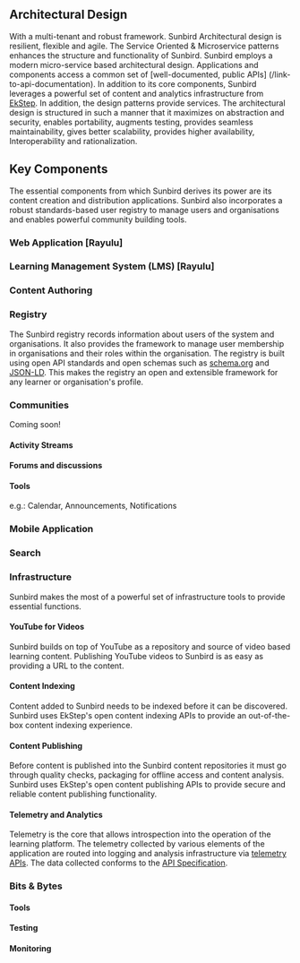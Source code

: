 ## Architectural Design

With a multi-tenant and robust framework. Sunbird Architectural design is resilient, flexible and agile. The Service Oriented & Microservice patterns enhances the structure and functionality of Sunbird. Sunbird employs a modern micro-service based architectural design. Applications and components access a common set of [well-documented, public APIs] (/link-to-api-documentation). In addition to its core components, Sunbird leverages a powerful set of content and analytics infrastructure from [EkStep](https://www.ekstep.org). In addition, the design patterns provide services. The architectural design is structured in such a manner that it maximizes on abstraction and security, enables portability, augments testing, provides seamless maintainability, gives better scalability, provides higher availability, Interoperability and rationalization.

## Key Components
The essential components from which Sunbird derives its power are its content creation and distribution applications. Sunbird also incorporates a robust standards-based user registry to manage users and organisations and enables powerful community building tools.

### Web Application [Rayulu]

### Learning Management System (LMS) [Rayulu]

### Content Authoring

### Registry
The Sunbird registry records information about users of the system and organisations. It also provides the framework to manage user membership in organisations and their roles within the organisation. The registry is built using open API standards and open schemas such as [schema.org](https://schema.org/) and [JSON-LD](https://www.w3.org/TR/json-ld/). This makes the registry an open and extensible framework for any learner or organisation's profile.

### Communities
Coming soon!

#### Activity Streams
#### Forums and discussions
#### Tools
e.g.: Calendar, Announcements, Notifications

### Mobile Application

### Search

### Infrastructure
Sunbird makes the most of a powerful set of infrastructure tools to provide essential functions.

#### YouTube for Videos
Sunbird builds on top of YouTube as a repository and source of video based learning content. Publishing YouTube videos to Sunbird is as easy as providing a URL to the content.

#### Content Indexing
Content added to Sunbird needs to be indexed before it can be discovered. Sunbird uses EkStep's open content indexing APIs to provide an out-of-the-box content indexing experience.

#### Content Publishing
Before content is published into the Sunbird content repositories it must go through quality checks, packaging for offline access and content analysis. Sunbird uses EkStep's open content publishing APIs to provide secure and reliable content publishing functionality.

#### Telemetry and Analytics
Telemetry is the core that allows introspection into the operation of the learning platform. The telemetry collected by various elements of the application are routed into logging and analysis infrastructure via [telemetry APIs](/api/telemetry). The data collected conforms to the [API Specification](/api/telemetry/spec).

### Bits & Bytes
#### Tools
#### Testing
#### Monitoring
